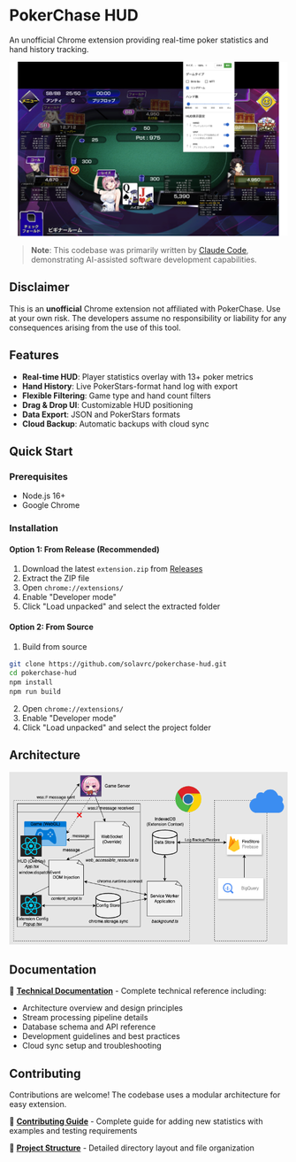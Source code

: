 # PokerChase HUD

An unofficial Chrome extension providing real-time poker statistics and hand history tracking.

![PokerChase HUD](./README.png)

> **Note**: This codebase was primarily written by [Claude Code](https://claude.ai/code), demonstrating AI-assisted software development capabilities.

## Disclaimer

This is an **unofficial** Chrome extension not affiliated with PokerChase. Use at your own risk. The developers assume no responsibility or liability for any consequences arising from the use of this tool.

## Features

- **Real-time HUD**: Player statistics overlay with 13+ poker metrics
- **Hand History**: Live PokerStars-format hand log with export
- **Flexible Filtering**: Game type and hand count filters
- **Drag & Drop UI**: Customizable HUD positioning
- **Data Export**: JSON and PokerStars formats
- **Cloud Backup**: Automatic backups with cloud sync

## Quick Start

### Prerequisites

- Node.js 16+
- Google Chrome

### Installation

#### Option 1: From Release (Recommended)

1. Download the latest `extension.zip` from [Releases](https://github.com/solavrc/pokerchase-hud/releases)
2. Extract the ZIP file
3. Open `chrome://extensions/`
4. Enable "Developer mode"
5. Click "Load unpacked" and select the extracted folder

#### Option 2: From Source

1. Build from source

```sh
git clone https://github.com/solavrc/pokerchase-hud.git
cd pokerchase-hud
npm install
npm run build
```

2. Open `chrome://extensions/`
3. Enable "Developer mode"
4. Click "Load unpacked" and select the project folder

## Architecture

![Architecture Diagram](README.drawio.png)

## Documentation

📖 **[Technical Documentation](CLAUDE.md)** - Complete technical reference including:

- Architecture overview and design principles
- Stream processing pipeline details
- Database schema and API reference
- Development guidelines and best practices
- Cloud sync setup and troubleshooting

## Contributing

Contributions are welcome! The codebase uses a modular architecture for easy extension.

📖 **[Contributing Guide](CONTRIBUTING.md)** - Complete guide for adding new statistics with examples and testing requirements

📁 **[Project Structure](docs/implementation/file-organization.md)** - Detailed directory layout and file organization
